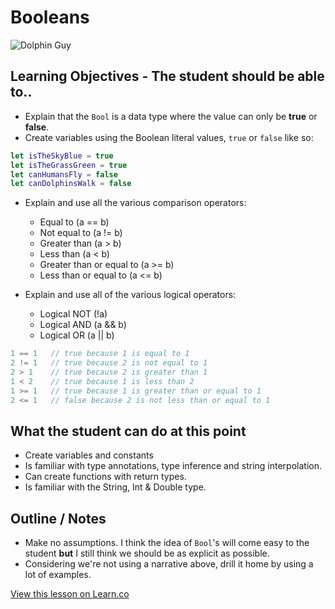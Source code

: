 # Booleans

![Dolphin Guy](http://i.giphy.com/RdkwfjGlsdnRm.gif)

## Learning Objectives - The student should be able to..

* Explain that the `Bool` is a data type where the value can only be **true** or **false**.
* Create variables using the Boolean literal values, `true` or `false` like so:

```swift
let isTheSkyBlue = true
let isTheGrassGreen = true
let canHumansFly = false
let canDolphinsWalk = false
```

* Explain and use all the various comparison operators:
	* Equal to (a == b)
	* Not equal to (a != b)
	* Greater than (a > b)
	* Less than (a < b)
	* Greater than or equal to (a >= b)
	* Less than or equal to (a <= b)
	

* Explain and use all of the various logical operators:
	* Logical NOT (!a)
	* Logical AND (a && b)
	* Logical OR (a || b)

```swift
1 == 1   // true because 1 is equal to 1
2 != 1   // true because 2 is not equal to 1
2 > 1    // true because 2 is greater than 1
1 < 2    // true because 1 is less than 2
1 >= 1   // true because 1 is greater than or equal to 1
2 <= 1   // false because 2 is not less than or equal to 1
```


## What the student can do at this point 

* Create variables and constants
* Is familiar with type annotations, type inference and string interpolation.
* Can create functions with return types.
* Is familiar with the String, Int & Double type.



## Outline / Notes

* Make no assumptions. I think the idea of `Bool`'s will come easy to the student **but** I still think we should be as explicit as possible.
* Considering we're not using a narrative above, drill it home by using a lot of examples.
 

<a href='https://learn.co/lessons/Booleans' data-visibility='hidden'>View this lesson on Learn.co</a>
